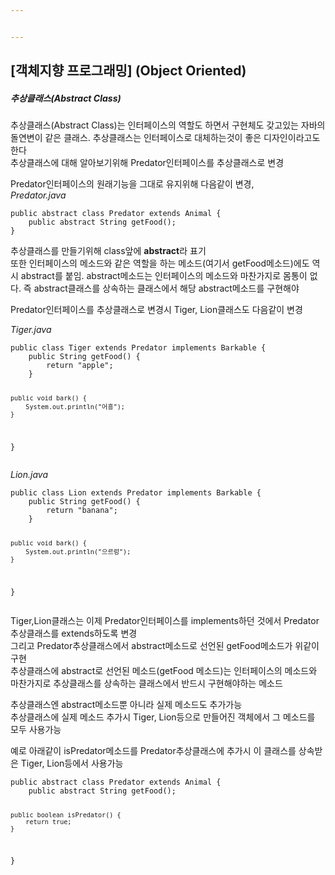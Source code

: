 ```yaml
---


---
```


<h2 id="객체지향-프로그래밍-object-oriented">[객체지향 프로그래밍] (Object Oriented)</h2>
<h5 id="추상클래스abstract-class">추상클래스(Abstract Class)</h5>
<p>추상클래스(Abstract Class)는 인터페이스의 역할도 하면서 구현체도 갖고있는 자바의 돌연변이 같은 클래스. 추상클래스는 인터페이스로 대체하는것이 좋은 디자인이라고도 한다<br>
추상클래스에 대해 알아보기위해 Predator인터페이스를 추상클래스로 변경</p>
<p>Predator인터페이스의 원래기능을 그대로 유지위해 다음같이 변경,<br>
<em>Predator.java</em></p>
<pre><code>public abstract class Predator extends Animal {
    public abstract String getFood();
}
</code></pre>
<p>추상클래스를 만들기위해 class앞에  <strong>abstract</strong>라 표기<br>
또한 인터페이스의 메소드와 같은 역할을 하는 메소드(여기서 getFood메소드)에도 역시 abstract를 붙임. abstract메소드는 인터페이스의 메소드와 마찬가지로 몸통이 없다. 즉 abstract클래스를 상속하는 클래스에서 해당 abstract메소드를 구현해야</p>
<p>Predator인터페이스를 추상클래스로 변경시 Tiger, Lion클래스도 다음같이 변경</p>
<p><em>Tiger.java</em></p>
<pre><code>public class Tiger extends Predator implements Barkable {
    public String getFood() {
        return "apple";
    }

    public void bark() {
        System.out.println("어흥");
    }
}
</code></pre>
<p><em>Lion.java</em></p>
<pre><code>public class Lion extends Predator implements Barkable {
    public String getFood() {
        return "banana";
    }

    public void bark() {
        System.out.println("으르렁");
    }
}
</code></pre>
<p>Tiger,Lion클래스는 이제 Predator인터페이스를 implements하던 것에서 Predator추상클래스를 extends하도록 변경<br>
그리고 Predator추상클래스에서 abstract메소드로 선언된 getFood메소드가 위같이 구현<br>
추상클래스에 abstract로 선언된 메소드(getFood 메소드)는 인터페이스의 메소드와 마찬가지로 추상클래스를 상속하는 클래스에서 반드시 구현해야하는 메소드</p>
<p>추상클래스엔 abstract메소드뿐 아니라 실제 메소드도 추가가능<br>
추상클래스에 실제 메소드 추가시 Tiger, Lion등으로 만들어진 객체에서 그 메소드를 모두 사용가능</p>
<p>예로 아래같이 isPredator메소드를 Predator추상클래스에 추가시 이 클래스를 상속받은 Tiger, Lion등에서 사용가능</p>
<pre><code>public abstract class Predator extends Animal {
    public abstract String getFood();

    public boolean isPredator() {
        return true;
    }
}
</code></pre>

